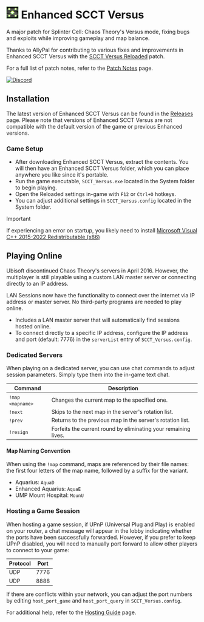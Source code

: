 # <img src="Images/icon.png" width="32"> Enhanced SCCT Versus
A major patch for Splinter Cell: Chaos Theory's Versus mode, fixing bugs and exploits while improving gameplay and map balance.

Thanks to AllyPal for contributing to various fixes and improvements in Enhanced SCCT Versus with the [SCCT Versus Reloaded](https://allypal.github.io/SCCT_Versus_Reloaded) patch.

For a full list of patch notes, refer to the [Patch Notes](PatchNotes.md) page.

[![Discord](https://img.shields.io/discord/934536491420508281?color=%237289DA&label=Members&logo=discord&logoColor=white)](https://discord.gg/rmBp94uR58)

## Installation
The latest version of Enhanced SCCT Versus can be found in the [Releases](https://github.com/Joshhhuaaa/EnhancedSCCTVersus/releases) page. Please note that versions of Enhanced SCCT Versus are not compatible with the default version of the game or previous Enhanced versions.

### Game Setup
- After downloading Enhanced SCCT Versus, extract the contents. You will then have an Enhanced SCCT Versus folder, which you can place anywhere you like since it's portable.
- Run the game executable, `SCCT_Versus.exe` located in the System folder to begin playing.
- Open the Reloaded settings in-game with `F12` or `Ctrl+O` hotkeys.
- You can adjust additional settings in `SCCT_Versus.config` located in the System folder.

> [!IMPORTANT]
> If experiencing an error on startup, you likely need to install [Microsoft Visual C++ 2015-2022 Redistributable (x86)](https://aka.ms/vs/17/release/vc_redist.x86.exe)

## Playing Online
Ubisoft discontinued Chaos Theory's servers in April 2016. However, the multiplayer is still playable using a custom LAN master server or connecting directly to an IP address. 

LAN Sessions now have the functionality to connect over the internet via IP address or master server. No third-party programs are needed to play online.
 - Includes a LAN master server that will automatically find sessions hosted online.
 - To connect directly to a specific IP address, configure the IP address and port (default: 7776) in the `serverList` entry of `SCCT_Versus.config`.

### Dedicated Servers
When playing on a dedicated server, you can use chat commands to adjust session parameters. Simply type them into the in-game text chat.

| Command          | Description                                                                |
| ---------------- | -------------------------------------------------------------------------- |
| `!map <mapname>` | Changes the current map to the specified one.                              |
| `!next`          | Skips to the next map in the server's rotation list.                       |
| `!prev`          | Returns to the previous map in the server's rotation list.                 |
| `!resign`        | Forfeits the current round by eliminating your remaining lives.            |

#### Map Naming Convention
When using the `!map` command, maps are referenced by their file names: the first four letters of the map name, followed by a suffix for the variant.
- Aquarius: `AquaD`
- Enhanced Aquarius: `AquaE`
- UMP Mount Hospital: `MounU`

### Hosting a Game Session
When hosting a game session, if UPnP (Universal Plug and Play) is enabled on your router, a chat message will appear in the lobby indicating whether the ports have been successfully forwarded. However, if you prefer to keep UPnP disabled, you will need to manually port forward to allow other players to connect to your game:

| Protocol | Port  |
|----------|-------|
| UDP      | 7776  |
| UDP      | 8888  |

If there are conflicts within your network, you can adjust the port numbers by editing `host_port_game` and `host_port_query` in `SCCT_Versus.config`.

For additional help, refer to the [Hosting Guide](https://gist.github.com/Joshhhuaaa/6e4f8ff745f5fe5148d4d8b265fa6518) page.
